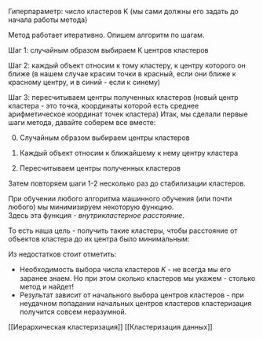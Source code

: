 

Гиперпараметр: число кластеров K (мы сами должны его задать до начала работы метода)

Метод работает итеративно. Опишем алгоритм по шагам.

Шаг 1: случайным образом выбираем K центров кластеров

Шаг 2: каждый объект относим к тому кластеру, к центру которого он ближе (в нашем случае красим точки в красный, если они ближе к красному центру, и в синий - если к синему)

Шаг 3: пересчитываем центры полученных кластеров (новый центр кластера - это точка, координаты которой есть среднее арифметическое координат точек кластера)
Итак, мы сделали первые шаги метода, давайте соберем все вместе:

0. Случайным образом выбираем центры кластеров

1. Каждый объект относим к ближайшему к нему центру кластера

2. Пересчитываем центры полученных кластеров

Затем повторяем шаги 1-2 несколько раз до стабилизации кластеров.

При обучении любого алгоритма машинного обучения (или почти любого) мы минимизируем некоторую функцию.  
Здесь эта функция - _внутрикластерное расстояние_.

То есть наша цель - получить такие кластеры, чтобы расстояние от объектов кластера до их центра было минимальным:

Из недостатков стоит отметить:

- Необходимость выбора числа кластеров 𝐾 - не всегда мы его заранее знаем. Но при этом сколько кластеров мы укажем - столько метод и найдет!  
- Результат зависит от начального выбора центров кластеров - при неудачном попадании начальных центров кластеров кластеризация получится совсем неразумной.  

[[Иерархическая кластеризация]]
[[Кластеризация данных]]